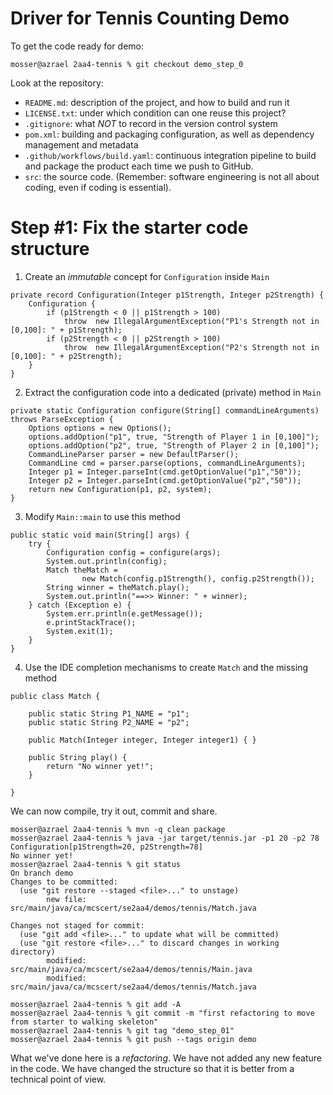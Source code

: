 # Driver for Tennis Counting Demo

To get the code ready for demo:

```
mosser@azrael 2aa4-tennis % git checkout demo_step_0
```

Look at the repository:

- `README.md`: description of the project, and how to build and run it
- `LICENSE.txt`: under which condition can one reuse this project?
- `.gitignore`: what _NOT_ to record in the version control system
- `pom.xml`: building and packaging configuration, as well as dependency management and metadata
- `.github/workflows/build.yaml`: continuous integration pipeline to build and package the product each time we push to GitHub.
- `src`: the source code. (Remember: software engineering is not all about coding, even if coding is essential).

# Step #1: Fix the starter code structure

1. Create an  _immutable_ concept for `Configuration` inside `Main`


```
private record Configuration(Integer p1Strength, Integer p2Strength) {
    Configuration { 
        if (p1Strength < 0 || p1Strength > 100)
            throw  new IllegalArgumentException("P1's Strength not in [0,100]: " + p1Strength);
        if (p2Strength < 0 || p2Strength > 100)
            throw  new IllegalArgumentException("P2's Strength not in [0,100]: " + p2Strength);
    }
}
```

2. Extract the configuration code into a dedicated (private) method in `Main`

```
private static Configuration configure(String[] commandLineArguments) throws ParseException {
    Options options = new Options();
    options.addOption("p1", true, "Strength of Player 1 in [0,100]");
    options.addOption("p2", true, "Strength of Player 2 in [0,100]");
    CommandLineParser parser = new DefaultParser();
    CommandLine cmd = parser.parse(options, commandLineArguments);
    Integer p1 = Integer.parseInt(cmd.getOptionValue("p1","50"));
    Integer p2 = Integer.parseInt(cmd.getOptionValue("p2","50"));
    return new Configuration(p1, p2, system);
}
```

3. Modify `Main::main` to use this method

```
public static void main(String[] args) {
    try {
        Configuration config = configure(args);
        System.out.println(config);
        Match theMatch =
                new Match(config.p1Strength(), config.p2Strength());
        String winner = theMatch.play();
        System.out.println("==>> Winner: " + winner);
    } catch (Exception e) {
        System.err.println(e.getMessage());
        e.printStackTrace();
        System.exit(1);
    }
}
```

4. Use the IDE completion mechanisms to create `Match` and the missing method

```
public class Match {

    public static String P1_NAME = "p1";
    public static String P2_NAME = "p2";

    public Match(Integer integer, Integer integer1) { }

    public String play() {
        return "No winner yet!";
    }

}
```

We can now compile, try it out, commit and share.

```
mosser@azrael 2aa4-tennis % mvn -q clean package
mosser@azrael 2aa4-tennis % java -jar target/tennis.jar -p1 20 -p2 78
Configuration[p1Strength=20, p2Strength=78]
No winner yet!
mosser@azrael 2aa4-tennis % git status
On branch demo
Changes to be committed:
  (use "git restore --staged <file>..." to unstage)
        new file:   src/main/java/ca/mcscert/se2aa4/demos/tennis/Match.java

Changes not staged for commit:
  (use "git add <file>..." to update what will be committed)
  (use "git restore <file>..." to discard changes in working directory)
        modified:   src/main/java/ca/mcscert/se2aa4/demos/tennis/Main.java
        modified:   src/main/java/ca/mcscert/se2aa4/demos/tennis/Match.java

mosser@azrael 2aa4-tennis % git add -A
mosser@azrael 2aa4-tennis % git commit -m "first refactoring to move from starter to walking skeleton" 
mosser@azrael 2aa4-tennis % git tag "demo_step_01"
mosser@azrael 2aa4-tennis % git push --tags origin demo
```

What we've done here is a _refactoring_. We have not added any new feature in the code. We have changed the structure so that it is better from a technical point of view.

